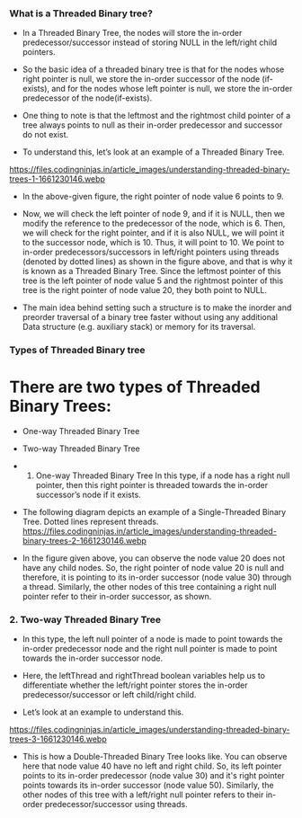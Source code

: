 ### What is a Threaded Binary tree? 

- In a Threaded Binary Tree, the nodes will store the in-order predecessor/successor instead of storing NULL in the left/right child pointers. 

- So the basic idea of a threaded binary tree is that for the nodes whose right pointer is null, we store the in-order successor of the node (if-exists), and for the nodes whose left pointer is null, we store the in-order predecessor of the node(if-exists). 

- One thing to note is that the leftmost and the rightmost child pointer of a tree always points to null as their in-order predecessor and successor do not exist. 

- To understand this, let’s look at an example of a Threaded Binary Tree.

 https://files.codingninjas.in/article_images/understanding-threaded-binary-trees-1-1661230146.webp

- In the above-given figure, the right pointer of node value 6 points to 9. 

- Now, we will check the left pointer of node 9, and if it is NULL, then we modify the reference to the predecessor of the node, which is 6.
 Then, we will check for the right pointer, and if it is also NULL, we will point it to the successor node, which is 10. Thus, it will point to 10.
 We point to in-order predecessors/successors in left/right pointers using threads (denoted by dotted lines) as shown in the figure above, and that is why it is known as a Threaded Binary Tree. 
 Since the leftmost pointer of this tree is the left pointer of node value 5 and the rightmost pointer of this tree is the right pointer of node value 20, they both point to NULL.
 
- The main idea behind setting such a structure is to make the inorder and preorder traversal of a binary tree faster without using any additional Data structure (e.g. auxiliary stack) or memory for its traversal.


### Types of Threaded Binary tree

# There are two types of Threaded Binary Trees:

- One-way Threaded Binary Tree
- Two-way Threaded Binary Tree

- 1. One-way Threaded Binary Tree 
 In this type, if a node has a right null pointer, then this right pointer is threaded towards the in-order successor’s node if it exists. 

- The following diagram depicts an example of a Single-Threaded Binary Tree. Dotted lines represent threads.
  https://files.codingninjas.in/article_images/understanding-threaded-binary-trees-2-1661230146.webp

- In the figure given above, you can observe the node value 20 does not have any child nodes. So, the right pointer of node value 20 is null and therefore, it is pointing to its in-order successor (node value 30) through a thread. Similarly, the other nodes of this tree containing a right null pointer refer to their in-order successor, as shown.

### 2. Two-way Threaded Binary Tree
- In this type, the left null pointer of a node is made to point towards the in-order predecessor node and the right null pointer is made to point towards the in-order successor node. 

- Here, the leftThread and rightThread boolean variables help us to differentiate whether the left/right pointer stores the in-order predecessor/successor or left child/right child.

- Let’s look at an example to understand this.

 https://files.codingninjas.in/article_images/understanding-threaded-binary-trees-3-1661230146.webp

- This is how a Double-Threaded Binary Tree looks like. You can observe here that node value 40 have no left and right child. So, its left pointer points to its in-order predecessor (node value 30) and it's right pointer points towards its in-order successor (node value 50). Similarly, the other nodes of this tree with a left/right null pointer refers to their in-order predecessor/successor using threads. 
